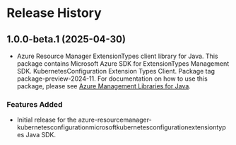 # Release History

## 1.0.0-beta.1 (2025-04-30)

- Azure Resource Manager ExtensionTypes client library for Java. This package contains Microsoft Azure SDK for ExtensionTypes Management SDK. KubernetesConfiguration Extension Types Client. Package tag package-preview-2024-11. For documentation on how to use this package, please see [Azure Management Libraries for Java](https://aka.ms/azsdk/java/mgmt).
### Features Added

- Initial release for the azure-resourcemanager-kubernetesconfigurationmicrosoftkubernetesconfigurationextensiontypes Java SDK.
